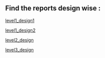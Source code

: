 ## **Find the reports design wise :**

[level1_design1](https://github.com/vyomasystems-lab/challenges-krunalbadlani/blob/master/level1_design1_report.md)

[level1_design2](https://github.com/vyomasystems-lab/challenges-krunalbadlani/blob/master/level1_design2_report.md)

[level2_design](https://github.com/vyomasystems-lab/challenges-krunalbadlani/blob/master/level2_design1_report.md)

[level3_design](https://github.com/vyomasystems-lab/challenges-krunalbadlani/blob/master/level3_design_report.md)
